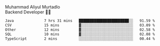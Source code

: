 Muhammad Aliyul Murtadlo
<br>
Backend Developer 👨‍💻
<br>
<!--START_SECTION:waka-->

```txt
Java              7 hrs 31 mins   ███████████████████████░░   91.59 %
CSV               15 mins         ▓░░░░░░░░░░░░░░░░░░░░░░░░   03.09 %
Other             12 mins         ▓░░░░░░░░░░░░░░░░░░░░░░░░   02.58 %
SQL               10 mins         ▓░░░░░░░░░░░░░░░░░░░░░░░░   02.08 %
TypeScript        2 mins          ░░░░░░░░░░░░░░░░░░░░░░░░░   00.44 %
```

<!--END_SECTION:waka-->
